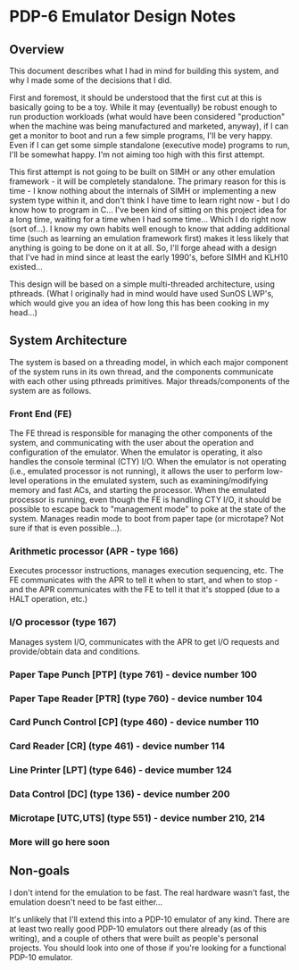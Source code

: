 # PDP-6 Emulator Design Notes

## Overview

This document describes what I had in mind for building this
system, and why I made some of the decisions that I did.

First and foremost, it should be understood that the first cut at
this is basically going to be a toy.  While it may (eventually) be
robust enough to run production workloads (what would have been considered
"production" when the machine was being manufactured and marketed, anyway),
if I can get a monitor to boot and run a few simple programs, I'll be
very happy.  Even if I can get some simple standalone (executive mode)
programs to run, I'll be somewhat happy.  I'm not aiming too high with
this first attempt.

This first attempt is not going to be built on SIMH or any other
emulation framework - it will be completely standalone.  The primary
reason for this is time - I know nothing about the internals of SIMH
or implementing a new system type within it, and don't think I have
time to learn right now - but I do know how to program in C... 
I've been kind of sitting on this project idea for a long time, waiting for
a time when I had some time...  Which I do right now (sort of...).
I know my own habits well enough to know that adding additional time
(such as learning an emulation framework first) makes it less likely
that anything is going to be done on it at all.  So, I'll forge ahead
with a design that I've had in mind since at least the early 1990's,
before SIMH and KLH10 existed...

This design will be based on a simple multi-threaded architecture, using
pthreads.  (What I originally had in mind would have used SunOS LWP's,
which would give you an idea of how long this has been cooking in my
head...)

## System Architecture

The system is based on a threading model, in which each major component of
the system runs in its own thread, and the components communicate with each
other using pthreads primitives.  Major threads/components of the system
are as follows.

### Front End (FE)

The FE thread is responsible for managing the other components of the
system, and communicating with the user about the operation and configuration
of the emulator.  When the emulator is operating, it also handles
the console terminal (CTY) I/O.  When the emulator is not operating (i.e.,
emulated processor is not running), it allows the user to perform low-level
operations in the emulated system, such as examining/modifying memory
and fast ACs, and starting the processor.  When the emulated processor
is running, even though the FE is handling CTY I/O, it should be possible
to escape back to "management mode" to poke at the state of the system.
Manages readin mode to boot from paper tape (or microtape?  Not sure if
that is even possible...).

### Arithmetic processor (APR - type 166)

Executes processor instructions, manages execution sequencing, etc.
The FE communicates with the APR to tell it when to start, and when
to stop - and the APR communicates with the FE to tell it that it's
stopped (due to a HALT operation, etc.)

### I/O processor (type 167)

Manages system I/O, communicates with the APR to get I/O requests
and provide/obtain data and conditions.

### Paper Tape Punch [PTP] (type 761) - device number 100

### Paper Tape Reader [PTR] (type 760) - device number 104

### Card Punch Control [CP] (type 460) - device number 110

### Card Reader [CR] (type 461) - device number 114

### Line Printer [LPT] (type 646) - device mumber 124

### Data Control [DC] (type 136) - device number 200

### Microtape [UTC,UTS] (type 551) - device number 210, 214

### More will go here soon

## Non-goals

I don't intend for the emulation to be fast.  The real hardware
wasn't fast, the emulation doesn't need to be fast either...

It's unlikely that I'll extend this into a PDP-10 emulator of
any kind.  There are at least two really good PDP-10 emulators
out there already (as of this writing), and a couple of others
that were built as people's personal projects.  You should look
into one of those if you're looking for a functional PDP-10
emulator.
